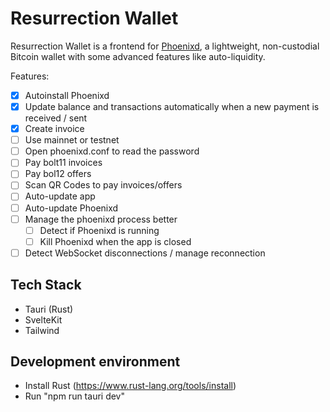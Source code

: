 # Resurrection Wallet
Resurrection Wallet is a frontend for [Phoenixd](https://github.com/phoenixrails/phoenixd), a lightweight, non-custodial Bitcoin wallet with some advanced features like auto-liquidity.

Features:
- [x] Autoinstall Phoenixd
- [x] Update balance and transactions automatically when a new payment is received / sent
- [x] Create invoice
- [ ] Use mainnet or testnet
- [ ] Open phoenixd.conf to read the password
- [ ] Pay bolt11 invoices
- [ ] Pay bol12 offers
- [ ] Scan QR Codes to pay invoices/offers
- [ ] Auto-update app
- [ ] Auto-update Phoenixd
- [ ] Manage the phoenixd process better
    - [ ] Detect if Phoenixd is running
    - [ ] Kill Phoenixd when the app is closed
- [ ] Detect WebSocket disconnections / manage reconnection

## Tech Stack
- Tauri (Rust)
- SvelteKit
- Tailwind

## Development environment
- Install Rust (https://www.rust-lang.org/tools/install)
- Run "npm run tauri dev"